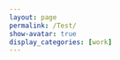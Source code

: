 ```yaml
---
layout: page
permalink: /Test/
show-avatar: true
display_categories: [work]
---
```

<html>
<body>
<script type="text/javascript" src="https://unpkg.com/@babel/polyfill@7.0.0/dist/polyfill.js"></script>
<script type="text/javascript" src="https://unpkg.com/vtk.js"></script>
<script type="text/javascript">  
  var fullScreenRenderer = vtk.Rendering.Misc.vtkFullScreenRenderWindow.newInstance({
    background: [0, 0, 0],
    //rootContainer: document.body,
    containerStyle: { width: '1000px', height: "800px" } 
  });
  var actor = vtk.Rendering.Core.vtkActor.newInstance();
  var mapper = vtk.Rendering.Core.vtkMapper.newInstance(); // this is the right mapper
  var reader = vtk.IO.XML.vtkXMLPolyDataReader.newInstance();
  var camera             = vtk.Rendering.Core.vtkCamera.newInstance();
  const url              = '/assets/img/sub-sub-035_hole_filled.vtp'; 
  actor.setMapper(mapper);  
  reader.setUrl(url);
  mapper.setInputConnection(reader.getOutputPort());
  var renderer = fullScreenRenderer.getRenderer();
  renderer.addActor(actor);
  //renderer.resetCamera(); // after adding actor resetCamera() so that resetCamera() can take into consideration the bounds of all actors in the scene.
  actor.getProperty().setColor(1.0, 1.0, 1.0);
  camera.zoom(0.1);
  camera.setPosition(27.519753836746474, 604.1863725248345, -279.2425808488232);
  camera.setViewAngle(30.0);
  renderer.setActiveCamera(camera);
  var renderWindow = fullScreenRenderer.getRenderWindow();
  renderWindow.render(); 
</script>
</body>
</html>



